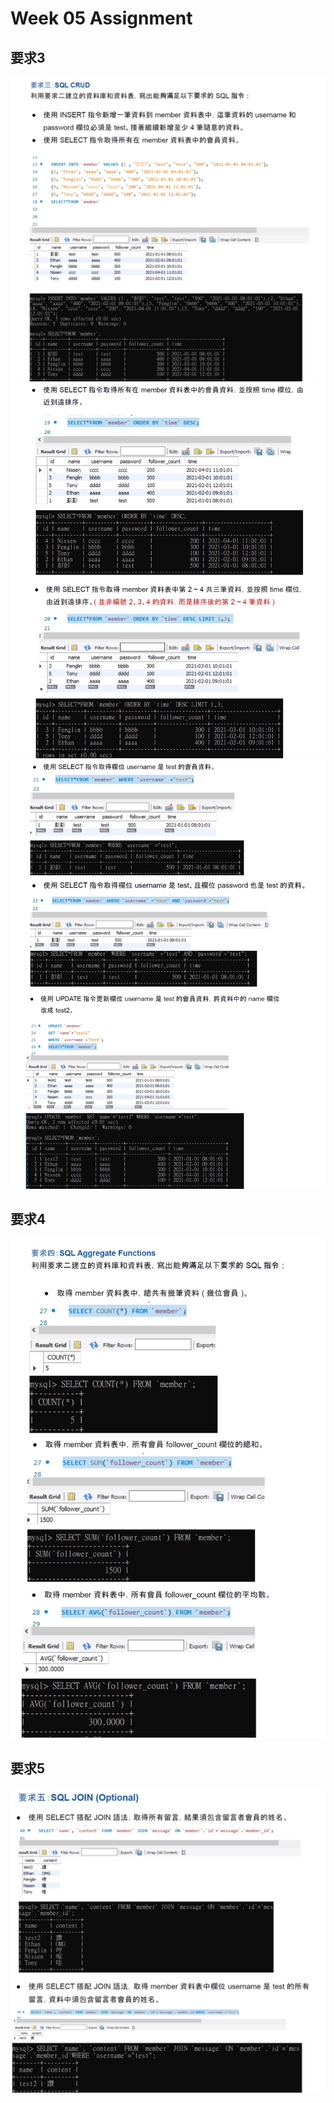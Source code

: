 Week 05 Assignment
====
要求3
------
![](https://github.com/a225521/wehelp-assignments/blob/main/week05/%E8%A6%81%E6%B1%823.png)
![](https://github.com/a225521/wehelp-assignments/blob/main/week05/%E8%A6%81%E6%B1%82301.png)
![](https://github.com/a225521/wehelp-assignments/blob/main/week05/%E8%A6%81%E6%B1%82302.png)

要求4
-----
![](https://github.com/a225521/wehelp-assignments/blob/main/week05/%E8%A6%81%E6%B1%824.png)

要求5
-----
![](https://github.com/a225521/wehelp-assignments/blob/main/week05/%E8%A6%81%E6%B1%825.png)
